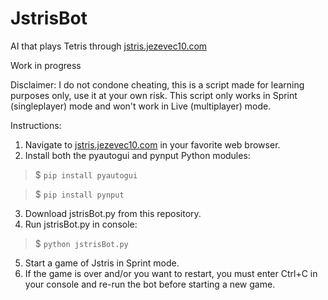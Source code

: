 # JstrisBot

AI that plays Tetris through [jstris.jezevec10.com](https://jstris.jezevec10.com/)

Work in progress

Disclaimer: I do not condone cheating, this is a script made for learning purposes only, use it at your own risk. This script only works in Sprint (singleplayer) mode and won't work in Live (multiplayer) mode.

Instructions:
1. Navigate to [jstris.jezevec10.com](https://jstris.jezevec10.com/) in your favorite web browser.
2. Install both the pyautogui and pynput Python modules:

>  $ ```pip install pyautogui```

>  $ ```pip install pynput```

3. Download jstrisBot.py from this repository.
4. Run jstrisBot.py in console:

>  $ ```python jstrisBot.py```

5. Start a game of Jstris in Sprint mode.
6. If the game is over and/or you want to restart, you must enter Ctrl+C in your console and re-run the bot before starting a new game.
